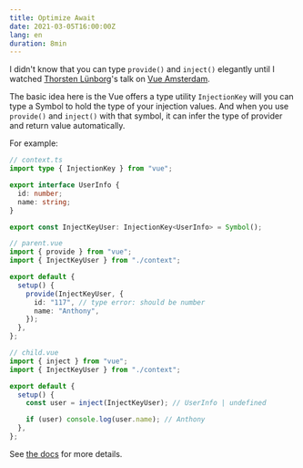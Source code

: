 ```yaml
---
title: Optimize Await
date: 2021-03-05T16:00:00Z
lang: en
duration: 8min
---
```


I didn't know that you can type `provide()` and `inject()` elegantly until I watched [Thorsten Lünborg](https://github.com/LinusBorg/)'s talk on [Vue Amsterdam](https://vuejs.amsterdam/).

The basic idea here is the Vue offers a type utility `InjectionKey` will you can type a Symbol to hold the type of your injection values. And when you use `provide()` and `inject()` with that symbol, it can infer the type of provider and return value automatically.

For example:

```ts
// context.ts
import type { InjectionKey } from "vue";

export interface UserInfo {
  id: number;
  name: string;
}

export const InjectKeyUser: InjectionKey<UserInfo> = Symbol();
```

```ts
// parent.vue
import { provide } from "vue";
import { InjectKeyUser } from "./context";

export default {
  setup() {
    provide(InjectKeyUser, {
      id: "117", // type error: should be number
      name: "Anthony",
    });
  },
};
```

```ts
// child.vue
import { inject } from "vue";
import { InjectKeyUser } from "./context";

export default {
  setup() {
    const user = inject(InjectKeyUser); // UserInfo | undefined

    if (user) console.log(user.name); // Anthony
  },
};
```

See [the docs](https://v3.vuejs.org/api/composition-api.html#provide-inject) for more details.
